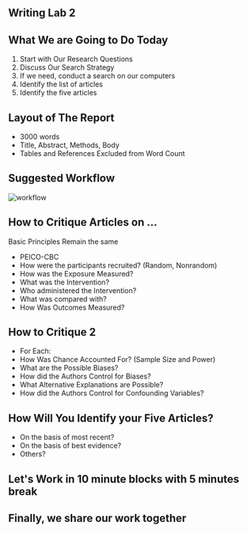 ## Writing Lab  2

## What We are Going to Do Today

1. Start with Our Research Questions
2. Discuss Our Search Strategy
3. If we need, conduct a search on our computers
4. Identify the list of articles
5. Identify the five articles

## Layout of The Report
* 3000 words
* Title, Abstract, Methods, Body
* Tables and References Excluded from Word Count

## Suggested Workflow

![workflow]()

## How to Critique Articles on ...
Basic Principles Remain the same
* PEICO-CBC
* How were the participants recruited? (Random, Nonrandom)
* How was the Exposure Measured?
* What was the Intervention?
* Who administered the Intervention?
* What was compared with?
* How Was Outcomes Measured?

## How to Critique 2
* For Each:
* How Was Chance Accounted For? (Sample Size and Power)
* What are the Possible Biases?
* How did the Authors Control for Biases?
* What Alternative Explanations are Possible?
* How did the Authors Control for Confounding Variables?

## How Will You Identify your Five Articles?
* On the basis of most recent?
* On the basis of best evidence?
* Others?

## Let's Work in 10 minute blocks with 5 minutes break

## Finally, we share our work together
